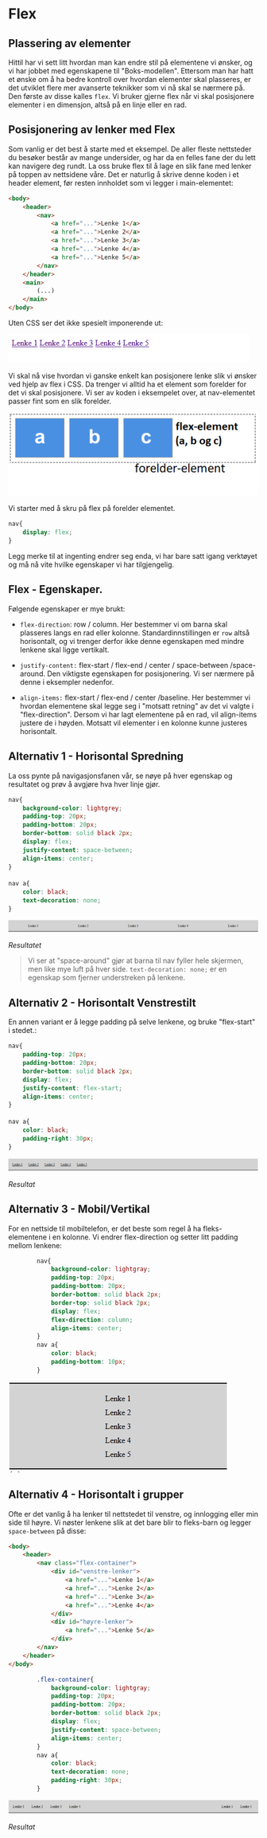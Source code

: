 # Flex

## Plassering av elementer

Hittil har vi sett litt hvordan man kan endre stil på elementene vi ønsker, og vi har jobbet med egenskapene til "Boks-modellen". Ettersom man har hatt et ønske om å ha bedre kontroll over hvordan elementer skal plasseres, er det utviklet flere mer avanserte teknikker som vi nå skal se nærmere på. Den første av disse kalles `flex`. Vi bruker gjerne flex når vi skal posisjonere elementer i en dimensjon, altså på en linje eller en rad. 


## Posisjonering av lenker med Flex

Som vanlig er det best å starte med et eksempel. De aller fleste nettsteder du besøker består av mange undersider, og har da en felles fane der du lett kan navigere deg rundt. La oss bruke flex til å lage en slik fane med lenker på toppen av nettsidene våre. Det er naturlig å skrive denne koden i et header element, før resten innholdet som vi legger i main-elementet:

```HTML
<body>
    <header>
        <nav>
            <a href="...">Lenke 1</a>
            <a href="...">Lenke 2</a>
            <a href="...">Lenke 3</a>
            <a href="...">Lenke 4</a>
            <a href="...">Lenke 5</a>
        </nav>
    </header>
    <main>
        (...)
    </main>
</body>
```
Uten CSS ser det ikke spesielt imponerende ut:

![alt text](./bilder/3_4%20flex//navbar1.png)

Vi skal nå vise hvordan vi ganske enkelt kan posisjonere lenke slik vi ønsker ved hjelp av flex i CSS. Da trenger vi alltid ha et element som forelder for det vi skal posisjonere. Vi ser av koden i eksempelet over, at nav-elementet passer fint som en slik forelder.

![alt text](./bilder/3_4%20flex/flexboks.png)

Vi starter med å skru på flex på forelder elementet.

```CSS
nav{
    display: flex;
}
```

Legg merke til at ingenting endrer seg enda, vi har bare satt igang verktøyet og må nå vite hvilke egenskaper vi har tilgjengelig.

## Flex - Egenskaper.

Følgende egenskaper er mye brukt:

* `flex-direction`: row / column. Her bestemmer vi om barna skal plasseres langs en rad eller kolonne. Standardinnstillingen er `row` altså horisontalt, og vi trenger derfor ikke denne egenskapen med mindre lenkene skal ligge vertikalt.

* `justify-content:` flex-start / flex-end / center / space-between /space-around. Den viktigste egenskapen for posisjonering. Vi ser nærmere på denne i eksempler nedenfor.

* `align-items:` flex-start / flex-end / center /baseline. Her bestemmer vi hvordan elementene skal legge seg i "motsatt retning" av det vi valgte i "flex-direction". Dersom vi har lagt elementene på en rad, vil align-items justere de i høyden. Motsatt vil elementer i en kolonne kunne justeres horisontalt. 

## Alternativ 1 - Horisontal Spredning

La oss pynte på navigasjonsfanen vår, se nøye på hver egenskap og resultatet og prøv å avgjøre hva hver linje gjør.

```CSS
nav{
    background-color: lightgrey;
    padding-top: 20px;
    padding-bottom: 20px;
    border-bottom: solid black 2px;
    display: flex;
    justify-content: space-between;
    align-items: center;
}

nav a{
    color: black;
    text-decoration: none;
}
```

![alt text](./bilder/3_4%20flex/navbar2.png)

*Resultatet*

> Vi ser at "space-around" gjør at barna til nav fyller hele skjermen, men like mye luft på 
> hver side. `text-decoration: none;` er en egenskap som fjerner understreken på lenkene. 

## Alternativ 2 - Horisontalt Venstrestilt

En annen variant er å legge padding på selve lenkene, og bruke "flex-start" i stedet.:

```CSS
nav{
    padding-top: 20px;
    padding-bottom: 20px;
    border-bottom: solid black 2px;
    display: flex;
    justify-content: flex-start;
    align-items: center;
}

nav a{
    color: black;
    padding-right: 30px;
}
```
![alt text](./bilder/3_4%20flex/navbar3.png)

*Resultat*

## Alternativ 3 - Mobil/Vertikal

For en nettside til mobiltelefon, er det beste som regel å ha fleks-elementene i en kolonne. Vi endrer flex-direction og setter litt padding mellom lenkene:

```CSS
        nav{
            background-color: lightgray;
            padding-top: 20px;
            padding-bottom: 20px;
            border-bottom: solid black 2px;
            border-top: solid black 2px;
            display: flex;
            flex-direction: column;
            align-items: center;
        }  
        nav a{
            color: black;
            padding-bottom: 10px;
        }
```
![alt text](./bilder/3_4%20flex/navbar5.png)

## Alternativ 4 - Horisontalt i grupper

Ofte er det vanlig å ha lenker til nettstedet til venstre, og innlogging eller min side til høyre. Vi nøster lenkene slik at det bare blir to fleks-barn og legger `space-between` på disse:

```HTML
<body>
    <header>
        <nav class="flex-container">
            <div id="venstre-lenker">
                <a href="...">Lenke 1</a>
                <a href="...">Lenke 2</a>
                <a href="...">Lenke 3</a>
                <a href="...">Lenke 4</a>
            </div>
            <div id="høyre-lenker">
                <a href="...">Lenke 5</a>
            </div>
        </nav>
    </header>
</body>
```

```CSS
        .flex-container{
            background-color: lightgray;
            padding-top: 20px;
            padding-bottom: 20px;
            border-bottom: solid black 2px;
            display: flex;
            justify-content: space-between;
            align-items: center;
        }  
        nav a{
            color: black;
            text-decoration: none;
            padding-right: 30px;
        }
```

![alt text](./bilder/3_4%20flex/navbar4.png)

*Resultat*

